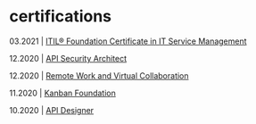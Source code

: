 # certifications

03.2021 | [ITIL® Foundation Certificate in IT Service Management](https://github.com/vorenusCoA/certifications/blob/main/ITIL4.pdf)

12.2020 | [API Security Architect](https://github.com/vorenusCoA/certifications/blob/main/API%20Security%20Architect.pdf)

12.2020 | [Remote Work and Virtual Collaboration](https://github.com/vorenusCoA/certifications/blob/main/Remote%20Work%20and%20Virtual%20Collaboration.pdf)

11.2020 | [Kanban Foundation](https://github.com/vorenusCoA/certifications/blob/main/Kanban%20Foundation.pdf)

10.2020 | [API Designer](https://github.com/vorenusCoA/certifications/blob/main/API%20Designer.pdf)

